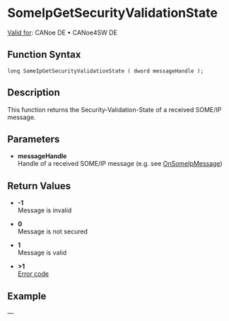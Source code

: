 # SomeIpGetSecurityValidationState

[Valid for](../../../../Shared/FeatureAvailability.md):  CANoe DE • CANoe4SW DE

## Function Syntax

```
long SomeIpGetSecurityValidationState ( dword messageHandle );
```

## Description

This function returns the Security-Validation-State of a received SOME/IP message.

## Parameters

- **messageHandle**  
  Handle of a received SOME/IP message (e.g. see [OnSomeIpMessage](CAPLfunctionOnSomeIpMessage.md))

## Return Values

- **-1**  
  Message is invalid

- **0**  
  Message is not secured

- **1**  
  Message is valid

- **>1**  
  [Error code](../../CAPLfunctionsSOMEIPILErrorCodes.md)

## Example

—
